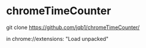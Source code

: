 # chromeTimeCounter
git clone https://github.com/jqb1/chromeTimeCounter/

in chrome://extensions:
"Load unpacked"



